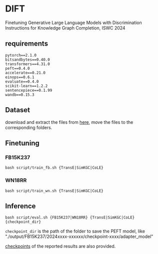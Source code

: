 # DIFT
Finetuning Generative Large Language Models with Discrimination Instructions for Knowledge Graph Completion, ISWC 2024

## requirements
    pytorch==2.1.0
    bitsandbytes==0.40.0
    transformers==4.31.0
    peft==0.4.0
    accelerate==0.21.0
    einops==0.6.1
    evaluate==0.4.0
    scikit-learn==1.2.2
    sentencepiece==0.1.99
    wandb==0.15.3

## Dataset
download and extract the files from [here](https://drive.google.com/file/d/1gWX97jtILkf960f_zBbkLoIRpO54Cv7E/view?usp=drive_link), move the files to the corresponding folders.

## Finetuning
### FB15K237
    bash script/train_fb.sh {TransE|SimKGC|CoLE}

### WN18RR
    bash script/train_wn.sh {TransE|SimKGC|CoLE}

## Inference
    bash script/eval.sh {FB15K237|WN18RR} {TransE|SimKGC|CoLE} {checkpoint_dir}

`checkpoint_dir` is the path of the folder to save the PEFT model, like "./output/FB15K237/2024xxxx-xxxxxx/checkpoint-xxxx/adapter_model"

[checkpoints](https://drive.google.com/file/d/1YH6PUUl81i9gHpboK9SQAHw3zVOuVgzI/view?usp=drive_link) of the reported results are also provided.

